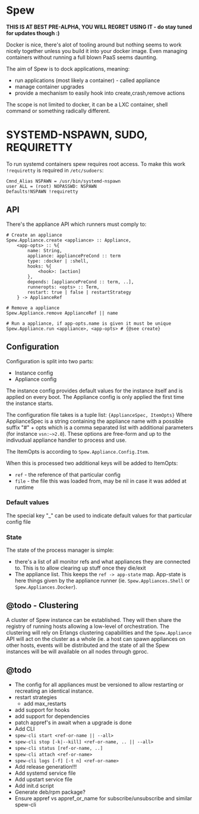 Spew
=======

**THIS IS AT BEST PRE-ALPHA, YOU WILL REGRET USING IT - do stay tuned for updates though :)**

Docker is nice, there's alot of tooling around but nothing seems to
work nicely together unless you build it into your docker image. Even
managing containers without running a full blown PaaS seems daunting.

The aim of Spew is to dock applications, meaning:
 - run applications (most likely a container) - called appliance
 - manage container upgrades
 - provide a mechanism to easily hook into create,crash,remove actions

The scope is not limited to docker, it can be a LXC container, shell command
or something radically different.

# SYSTEMD-NSPAWN, SUDO, REQUIRETTY

To run systemd containers spew requires root access. To make this work
`!requiretty` is required in `/etc/sudoers`:


```
Cmnd_Alias NSPAWN = /usr/bin/systemd-nspawn
user ALL = (root) NOPASSWD: NSPAWN
Defaults!NSPAWN !requiretty
```

## API

There's the appliance API which runners must comply to:

```
# Create an appliance 
Spew.Appliance.create <appliance> :: Appliance,
	<app-opts> :: %{
		name: String,
		appliance: appliancePreCond :: term
		type: :docker | :shell,
		hooks: %{
			<hook>: [action]
		},
		depends: [appliancePreCond :: term, ..],
		runneropts: <opts> :: Term,
		restart: true | false | restartStrategy
	} -> ApplianceRef

# Remove a appliance
Spew.Appliance.remove ApplianceRef || name

# Run a appliance, if app-opts.name is given it must be unique
Spew.Appliance.run <appliance>, <app-opts> # {@see create}
```

## Configuration

Configuration is split into two parts:
- Instance config
- Appliance config

The instance config provides default values for the instance itself
and is applied on every boot. The Appliance config is only applied
the first time the instance starts.

The configuration file takes is a tuple list: `{ApplianceSpec, ItemOpts}`
Where ApplianceSpec is a string containing the appliance name with a
possible suffix "#" + opts which is a comma separated list with
additional parameters (for instance `vsn:~>2.0`). These options are
free-form and up to the indivudual appliance handler to process and
use.

The ItemOpts is according to `Spew.Appliance.Config.Item`.

When this is processed two additional keys will be added to ItemOpts:
 - `ref` - the reference of that particular config
 - `file` - the file this was loaded from, may be nil in case it was
   added at runtime

### Default values

The special key "\_" can be used to indicate default values for that
particular config file

### State

The state of the process manager is simple:
 - there's a list of all monitor refs and what appliances they are
   connected to. This is to allow clearing up stuff once they die/exit
 - The appliance list. This keeps the `ref -> app-state` map.
   App-state is here things given by the appliance runner (ie.
	`Spew.Appliances.Shell` or `Spew.Appliances.Docker`).

## @todo - Clustering

A cluster of Spew instance can be established. They will then share the
registry of running hosts allowing a low-level of orchestration.
The clustering will rely on Erlangs clustering capabilities and the
`Spew.Appliance` API will act on the cluster as a whole (ie. a host
can spawn appliances on other hosts, events will be distributed and
the state of all the Spew instances will be will available on all
nodes through gproc.



## @todo

 - The config for all appliances must be versioned to allow restarting or recreating an identical instance.
 - restart strategies
	- add max_restarts
 - add support for hooks
 - add support for dependencies
 - patch appref's in await when a upgrade is done
 - Add CLI
  - `spew-cli start <ref-or-name || --all>`
  - `spew-cli stop [-k|--kill] <ref-or-name, .. || --all>`
  - `spew-cli status [ref-or-name, ..]`
  - `spew-cli attach <ref-or-name>`
  - `spew-cli logs [-f] [-t n] <ref-or-name>`
 - Add release generation!!!
 - Add systemd service file
 - Add upstart service file
 - Add init.d script
 - Generate deb/rpm package?
 - Ensure appref vs appref_or_name for subscribe/unsubscribe and similar spew-cli
